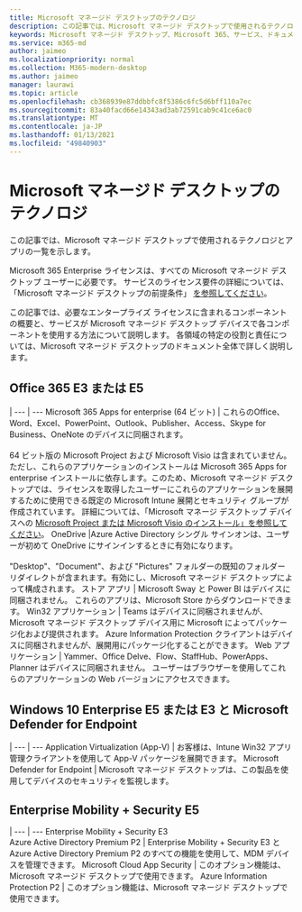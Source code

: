 ```yaml
---
title: Microsoft マネージド デスクトップのテクノロジ
description: この記事では、Microsoft マネージド デスクトップで使用されるテクノロジとアプリの一覧を示します。
keywords: Microsoft マネージド デスクトップ、Microsoft 365、サービス、ドキュメント
ms.service: m365-md
author: jaimeo
ms.localizationpriority: normal
ms.collection: M365-modern-desktop
ms.author: jaimeo
manager: laurawi
ms.topic: article
ms.openlocfilehash: cb368939e87ddbbfc8f5386c6fc5d6bff110a7ec
ms.sourcegitcommit: 83a40facd66e14343ad3ab72591cab9c41ce6ac0
ms.translationtype: MT
ms.contentlocale: ja-JP
ms.lasthandoff: 01/13/2021
ms.locfileid: "49840903"
---
```

# <a name="microsoft-managed-desktop-technologies"></a>Microsoft マネージド デスクトップのテクノロジ

この記事では、Microsoft マネージド デスクトップで使用されるテクノロジとアプリの一覧を示します。

<!-- Microsoft 365 E5; Device as a Service -->
<!-- in O365 table, standard suite, removed this sentence "Please see the Installation of Project/Visio 64bit Click to Run Addendum for important deployment instructions. -->

Microsoft 365 Enterprise ライセンスは、すべての Microsoft マネージド デスクトップ ユーザーに必要です。 サービスのライセンス要件の詳細については、「Microsoft マネージド デスクトップの前提条件」 [を参照してください](../get-ready/prerequisites.md)。

この記事では、必要なエンタープライズ ライセンスに含まれるコンポーネントの概要と、サービスが Microsoft マネージド デスクトップ デバイスで各コンポーネントを使用する方法について説明します。 各領域の特定の役割と責任については、Microsoft マネージド デスクトップのドキュメント全体で詳しく説明します。 

## <a name="office-365-e3-or-e5"></a>Office 365 E3 または E5
 |
 --- | ---
Microsoft 365 Apps for enterprise (64 ビット) | これらのOffice、Word、Excel、PowerPoint、Outlook、Publisher、Access、Skype for Business、OneNote のデバイスに同梱されます。<br><br>64 ビット版の Microsoft Project および Microsoft Visio は含まれていません。 ただし、これらのアプリケーションのインストールは Microsoft 365 Apps for enterprise インストールに依存します。このため、Microsoft マネージド デスクトップでは、ライセンスを取得したユーザーにこれらのアプリケーションを展開するために使用できる既定の Microsoft Intune 展開とセキュリティ グループが作成されています。 詳細については、「Microsoft マネージ デスクトップ デバイスへの [Microsoft Project または Microsoft Visio のインストール」を参照してください](../get-started/project-visio.md)。
OneDrive |Azure Active Directory シングル サインオンは、ユーザーが初めて OneDrive にサインインするときに有効になります。<br><br>"Desktop"、"Document"、および "Pictures" フォルダーの既知のフォルダー リダイレクトが含まれます。有効にし、Microsoft マネージド デスクトップによって構成されます。
ストア アプリ |    Microsoft Sway と Power BI はデバイスに同梱されません。 これらのアプリは、Microsoft Store からダウンロードできます。
Win32 アプリケーション |    Teams はデバイスに同梱されませんが、Microsoft マネージド デスクトップ デバイス用に Microsoft によってパッケージ化および提供されます。 Azure Information Protection クライアントはデバイスに同梱されませんが、展開用にパッケージ化することができます。
Web アプリケーション |  Yammer、Office Delve、Flow、StaffHub、PowerApps、Planner はデバイスに同梱されません。 ユーザーはブラウザーを使用してこれらのアプリケーションの Web バージョンにアクセスできます。


## <a name="windows-10-enterprise-e5-or-e3-with-microsoft-defender-for-endpoint"></a>Windows 10 Enterprise E5 または E3 と Microsoft Defender for Endpoint

 |
 --- | ---
Application Virtualization (App-V) |    お客様は、Intune Win32 アプリ管理クライアントを使用して App-V パッケージを展開できます。
Microsoft Defender for Endpoint |    Microsoft マネージド デスクトップは、この製品を使用してデバイスのセキュリティを監視します。 

## <a name="enterprise-mobility--security-e5"></a>Enterprise Mobility + Security E5

 |
 --- | ---
Enterprise Mobility + Security E3<br>Azure Active Directory Premium P2 |    Enterprise Mobility + Security E3 と Azure Active Directory Premium P2 のすべての機能を使用して、MDM デバイスを管理できます。
Microsoft Cloud App Security |  このオプション機能は、Microsoft マネージド デスクトップで使用できます。
Azure Information Protection P2  | このオプション機能は、Microsoft マネージド デスクトップで使用できます。
